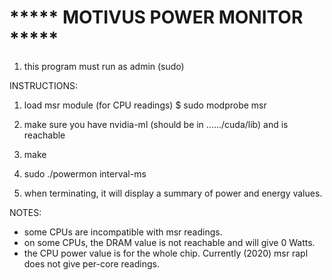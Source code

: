 # ***** MOTIVUS POWER MONITOR *****

1) this program must run as admin (sudo)

INSTRUCTIONS:
1) load msr module (for CPU readings)
    $ sudo modprobe msr

2) make sure you have nvidia-ml (should be in ....../cuda/lib) and is reachable


3) make


4) sudo ./powermon interval-ms


5) when terminating, it will display a summary of power and energy values.



NOTES:
- some CPUs are incompatible with msr readings.
- on some CPUs, the DRAM value is not reachable and will give 0 Watts.
- the CPU power value is for the whole chip. Currently (2020) msr rapl does not give
  per-core readings.


